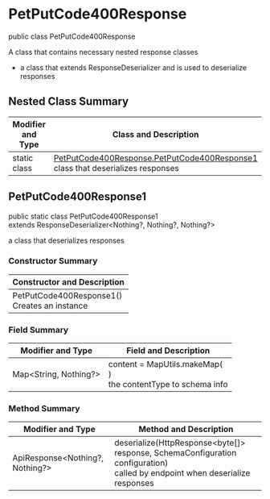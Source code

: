 # PetPutCode400Response

public class PetPutCode400Response

A class that contains necessary nested response classes
- a class that extends ResponseDeserializer and is used to deserialize responses

## Nested Class Summary
| Modifier and Type | Class and Description |
| ----------------- | --------------------- |
| static class | [PetPutCode400Response.PetPutCode400Response1](#petputcode400response1)<br>class that deserializes responses |

## PetPutCode400Response1
public static class PetPutCode400Response1<br>
extends ResponseDeserializer<Nothing?, Nothing?, Nothing?>

a class that deserializes responses

### Constructor Summary
| Constructor and Description |
| --------------------------- |
| PetPutCode400Response1()<br>Creates an instance |

### Field Summary
| Modifier and Type | Field and Description |
| ----------------- | --------------------- |
| Map<String, Nothing?> | content =  MapUtils.makeMap(<br>)<br>the contentType to schema info |

### Method Summary
| Modifier and Type | Method and Description |
| ----------------- | ---------------------- |
| ApiResponse<Nothing?, Nothing?> | deserialize(HttpResponse<byte[]> response, SchemaConfiguration configuration)<br>called by endpoint when deserialize responses |
